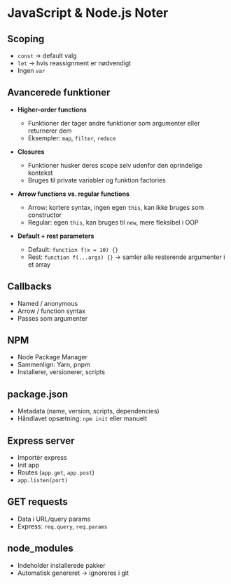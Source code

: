 # JavaScript & Node.js Noter

## Scoping

- `const` → default valg
- `let` → hvis reassignment er nødvendigt
- Ingen `var`

## Avancerede funktioner

- **Higher-order functions**

  - Funktioner der tager andre funktioner som argumenter eller returnerer dem
  - Eksempler: `map`, `filter`, `reduce`

- **Closures**

  - Funktioner husker deres scope selv udenfor den oprindelige kontekst
  - Bruges til private variabler og funktion factories

- **Arrow functions vs. regular functions**

  - Arrow: kortere syntax, ingen egen `this`, kan ikke bruges som constructor
  - Regular: egen `this`, kan bruges til `new`, mere fleksibel i OOP

- **Default + rest parameters**
  - Default: `function f(x = 10) {}`
  - Rest: `function f(...args) {}` → samler alle resterende argumenter i et array

## Callbacks

- Named / anonymous
- Arrow / function syntax
- Passes som argumenter

## NPM

- Node Package Manager
- Sammenlign: Yarn, pnpm
- Installerer, versionerer, scripts

## package.json

- Metadata (name, version, scripts, dependencies)
- Håndlavet opsætning: `npm init` eller manuelt

## Express server

- Importér express
- Init app
- Routes (`app.get`, `app.post`)
- `app.listen(port)`

## GET requests

- Data i URL/query params
- Express: `req.query`, `req.params`

## node_modules

- Indeholder installerede pakker
- Automatisk genereret → ignoreres i git

